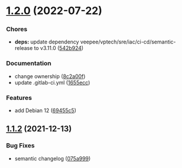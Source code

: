 # [1.2.0](https://git.vptech.eu/veepee/vptech/container-images/debian/compare/1.1.2...1.2.0) (2022-07-22)


### Chores

* **deps:** update dependency veepee/vptech/sre/iac/ci-cd/semantic-release to v3.11.0 ([542b924](https://git.vptech.eu/veepee/vptech/container-images/debian/commit/542b924433e853ec4865d485f80626828439b22b))


### Documentation

* change ownership ([8c2a00f](https://git.vptech.eu/veepee/vptech/container-images/debian/commit/8c2a00f108450e5eef10ca4ec66e567b600c0263))
* update .gitlab-ci.yml ([1655ecc](https://git.vptech.eu/veepee/vptech/container-images/debian/commit/1655ecc4803f2caf29ace3aaa74f374d14c65ddd))


### Features

* add Debian 12 ([69455c5](https://git.vptech.eu/veepee/vptech/container-images/debian/commit/69455c55ceb36b221604da257db073cde0ede07b))

## [1.1.2](https://git.vptech.eu/veepee/vptech/sre/iac/docker-images/debian/compare/1.1.1...1.1.2) (2021-12-13)


### Bug Fixes

* semantic changelog ([075a999](https://git.vptech.eu/veepee/vptech/sre/iac/docker-images/debian/commit/075a999c61bf10f6a928cd86f7e49d2217b7feb5))
